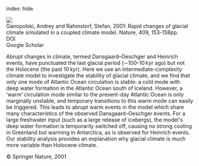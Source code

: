 index: hide

<div class="Citation">
    <div class="Citation-thumb CitationThumb-linked"  data-href="https://doi.org/10.1038/35051500">
      <img src="https://static.claimspace.cloud/climate-study-static/refs/thumbs/5/Ganopolski_and_Rahmstorf_2001-thumb.png" />
    </div>

  <div class="Citation-body">
    <div class="Citation-text">Ganopolski, Andrey and Rahmstorf, Stefan, 2001: Rapid changes of glacial climate simulated in a coupled climate model. <span class="Article-journal">Nature, </span><span class="Article-volume">409, </span>153-158pp.</div>
    <div class="Citation-links">
      <div class="CitationLink" data-href="https://doi.org/10.1038/35051500">
        <div class="CitationLink-icon CitationLink-Doi"></div>
        <div class="CitationLink-text">DOI</div>
      </div>
      <div class="CitationLink" data-href="https://scholar.google.com/scholar?q=10.1038/35051500">
        <div class="CitationLink-icon CitationLink-Scholar"></div>
        <div class="CitationLink-text">Google Scholar</div>
      </div>
    </div>
  </div>
</div>

Abrupt changes in climate, termed Dansgaard–Oeschger and Heinrich events, have punctuated the last glacial period (∼100–10 kyr ago) but not the Holocene (the past 10 kyr). Here we use an intermediate-complexity climate model to investigate the stability of glacial climate, and we find that only one mode of Atlantic Ocean circulation is stable: a cold mode with deep water formation in the Atlantic Ocean south of Iceland. However, a ‘warm’ circulation mode similar to the present-day Atlantic Ocean is only marginally unstable, and temporary transitions to this warm mode can easily be triggered. This leads to abrupt warm events in the model which share many characteristics of the observed Dansgaard–Oeschger events. For a large freshwater input (such as a large release of icebergs), the model's deep water formation is temporarily switched off, causing no strong cooling in Greenland but warming in Antarctica, as is observed for Heinrich events. Our stability analysis provides an explanation why glacial climate is much more variable than Holocene climate.

<div class="Citation-copy">
&copy; Springer Nature, 2001
</div>